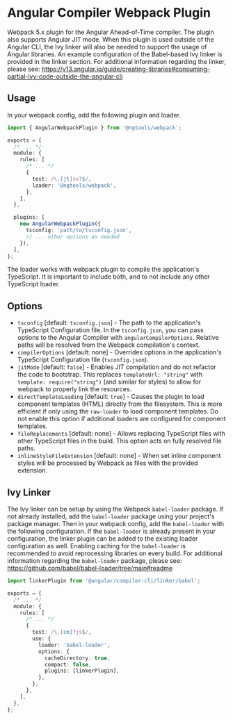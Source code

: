 # Angular Compiler Webpack Plugin

Webpack 5.x plugin for the Angular Ahead-of-Time compiler. The plugin also supports Angular JIT mode.
When this plugin is used outside of the Angular CLI, the Ivy linker will also be needed to support
the usage of Angular libraries. An example configuration of the Babel-based Ivy linker is provided
in the linker section. For additional information regarding the linker, please
see: https://v13.angular.io/guide/creating-libraries#consuming-partial-ivy-code-outside-the-angular-cli

## Usage

In your webpack config, add the following plugin and loader.

```typescript
import { AngularWebpackPlugin } from '@ngtools/webpack';

exports = {
  /* ... */
  module: {
    rules: [
      /* ... */
      {
        test: /\.[jt]sx?$/,
        loader: '@ngtools/webpack',
      },
    ],
  },

  plugins: [
    new AngularWebpackPlugin({
      tsconfig: 'path/to/tsconfig.json',
      // ... other options as needed
    }),
  ],
};
```

The loader works with webpack plugin to compile the application's TypeScript. It is important to include both, and to
not include any other TypeScript loader.

## Options

- `tsconfig` [default: `tsconfig.json`] - The path to the application's TypeScript Configuration file. In
  the `tsconfig.json`, you can pass options to the Angular Compiler with `angularCompilerOptions`. Relative paths will
  be resolved from the Webpack compilation's context.
- `compilerOptions` [default: none] - Overrides options in the application's TypeScript Configuration
  file (`tsconfig.json`).
- `jitMode` [default: `false`] - Enables JIT compilation and do not refactor the code to bootstrap. This
  replaces `templateUrl: "string"` with `template: require("string")` (and similar for styles) to allow for webpack to
  properly link the resources.
- `directTemplateLoading` [default: `true`] - Causes the plugin to load component templates (HTML) directly from the
  filesystem. This is more efficient if only using the `raw-loader` to load component templates. Do not enable this
  option if additional loaders are configured for component templates.
- `fileReplacements` [default: none] - Allows replacing TypeScript files with other TypeScript files in the build. This
  option acts on fully resolved file paths.
- `inlineStyleFileExtension` [default: none] - When set inline component styles will be processed by Webpack as files
  with the provided extension.

## Ivy Linker

The Ivy linker can be setup by using the Webpack `babel-loader` package.
If not already installed, add the `babel-loader` package using your project's package manager.
Then in your webpack config, add the `babel-loader` with the following configuration.
If the `babel-loader` is already present in your configuration, the linker plugin can be added to
the existing loader configuration as well.
Enabling caching for the `babel-loader` is recommended to avoid reprocessing libraries on
every build.
For additional information regarding the `babel-loader` package, please
see: https://github.com/babel/babel-loader/tree/main#readme

```typescript
import linkerPlugin from '@angular/compiler-cli/linker/babel';

exports = {
  /* ... */
  module: {
    rules: [
      /* ... */
      {
        test: /\.[cm]?js$/,
        use: {
          loader: 'babel-loader',
          options: {
            cacheDirectory: true,
            compact: false,
            plugins: [linkerPlugin],
          },
        },
      },
    ],
  },
};
```
